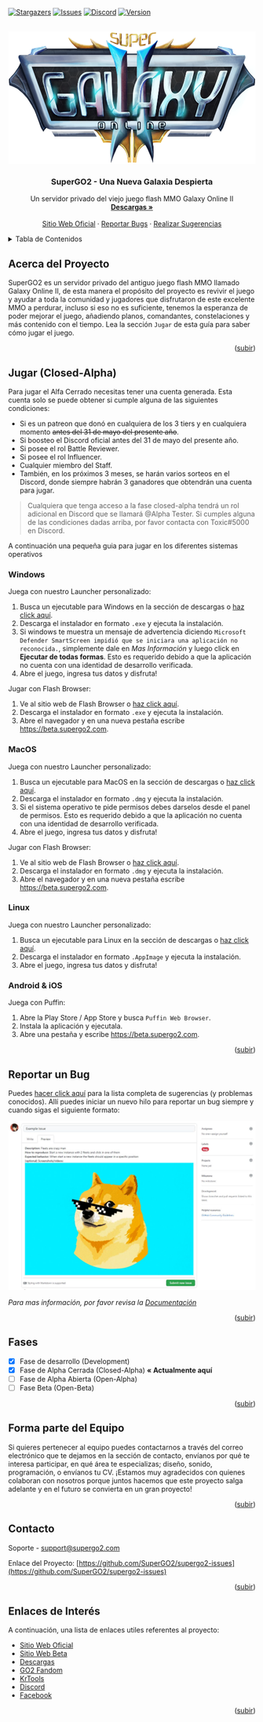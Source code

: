 

<div id="top"></div>

[![Stargazers][stars-shield]][stars-url]
[![Issues][issues-shield]][issues-url]
[![Discord][discord-shield]][discord-url]
[![Version][version-shield]][version-url]



<!-- PROJECT LOGO -->
<br />
<div align="center">
  <a href="https://github.com/othneildrew/Best-README-Template">
    <img src="images/logo.png" alt="Logo" width="593.5" height="270">
  </a>

  <h3 align="center">SuperGO2 - Una Nueva Galaxia Despierta</h3>

  <p align="center">
    Un servidor privado del viejo juego flash MMO Galaxy Online II
    <br />
    <a href="https://github.com/SuperGO2/supergo2-issues/releases"><strong>Descargas »</strong></a>
    <br />
    <br />
    <a href="https://supergo2.com">Sitio Web Oficial</a>
    ·
    <a href="https://github.com/SuperGO2/supergo2-issues/issues">Reportar Bugs</a>
    ·
    <a href="https://github.com/SuperGO2/supergo2-issues/issues">Realizar Sugerencias</a>
  </p>
</div>



<!-- TABLE OF CONTENTS -->
<details>
  <summary>Tabla de Contenidos</summary>
  <ol>
    <li><a href="#about-the-project">Acerca del Proyecto</a></li>
    <li><a href="#play-beta">Jugar (Closed-Alpha)</a>
      <ul>
        <li><a href="#windows">Windows</a></li>
        <li><a href="#macos">MacOS</a></li>
        <li><a href="#linux">Linux</a></li>
        <li><a href="#android-&-ios">Android & iOS</a></li>
      </ul>
    </li>
    <li><a href="#report-bug">Reportar un Bug</a></li>
    <li><a href="#roadmap">Fases</a></li>
    <li><a href="#join-the-team">Entrar al Equipo</a></li>
    <li><a href="#contact">Contacto</a></li>
    <li><a href="#interest-links">Enlaces de Interés</a></li>
  </ol>
</details>



<!-- ABOUT THE PROJECT -->
## Acerca del Proyecto

SuperGO2 es un servidor privado del antiguo juego flash MMO llamado Galaxy Online II, de esta manera el propósito del proyecto es revivir el juego y ayudar a toda la comunidad y jugadores que disfrutaron de este excelente MMO a perdurar, incluso si eso no es suficiente, tenemos la esperanza de poder mejorar el juego, añadiendo planos, comandantes, constelaciones y más contenido con el tiempo.
Lea la sección `Jugar` de esta guía para saber cómo jugar el juego.

<p align="right">(<a href="#top">subir</a>)</p>


<!-- GETTING STARTED -->
## Jugar (Closed-Alpha)

Para jugar el Alfa Cerrado necesitas tener una cuenta generada. Esta cuenta solo se puede obtener si cumple alguna de las siguientes condiciones:

- Si es un patreon que donó en cualquiera de los 3 tiers y en cualquiera momento ~~antes del 31 de mayo del presente año~~. 
- Si boosteo el Discord oficial antes del 31 de mayo del presente año. 
- Si posee el rol Battle Reviewer. 
- Si posee el rol Influencer. 
- Cualquier miembro del Staff. 
- También, en los próximos 3 meses, se harán varios sorteos en el Discord, donde siempre habrán 3 ganadores que obtendrán una cuenta para jugar.

> Cualquiera que tenga acceso a la fase closed-alpha tendrá un rol adicional en Discord que se llamará @Alpha Tester. Si cumples alguna de las condiciones dadas arriba, por favor contacta con Toxic#5000 en Discord.

A continuación una pequeña guia para jugar en los diferentes sistemas operativos

### Windows

Juega con nuestro Launcher personalizado:

1. Busca un ejecutable para Windows en la sección de descargas o [haz click aquí](https://github.com/SuperGO2/supergo2-issues/releases).
2. Descarga el instalador en formato `.exe` y ejecuta la instalación.
3. Si windows te muestra un mensaje de advertencia diciendo `Microsoft Defender SmartScreen impidió que se iniciara una aplicación no reconocida.`, simplemente dale en _Mas Información_ y luego click en **Ejecutar de todas formas**. Esto es requerido debido a que la aplicación no cuenta con una identidad de desarrollo verificada.
4. Abre el juego, ingresa tus datos y disfruta!

Jugar con Flash Browser:

1. Ve al sitio web de Flash Browser o [haz click aquí](https://flash.pm/browser/).
2. Descarga el instalador en formato `.exe` y ejecuta la instalación.
3. Abre el navegador y en una nueva pestaña escribe https://beta.supergo2.com.

### MacOS

Juega con nuestro Launcher personalizado:

1. Busca un ejecutable para MacOS en la sección de descargas o [haz click aquí](https://github.com/SuperGO2/supergo2-issues/releases).
2. Descarga el instalador en formato `.dmg` y ejecuta la instalación.
3. Si el sistema operativo te pide permisos debes darselos desde el panel de permisos. Esto es requerido debido a que la aplicación no cuenta con una identidad de desarrollo verificada.
4. Abre el juego, ingresa tus datos y disfruta!

Jugar con Flash Browser:


1. Ve al sitio web de Flash Browser o [haz click aquí](https://flash.pm/browser/).
2. Descarga el instalador en formato `.dmg` y ejecuta la instalación.
3. Abre el navegador y en una nueva pestaña escribe https://beta.supergo2.com.

### Linux

Juega con nuestro Launcher personalizado:

1. Busca un ejecutable para Linux en la sección de descargas o [haz click aquí](https://github.com/SuperGO2/supergo2-issues/releases).
2. Descarga el instalador en formato `.AppImage` y ejecuta la instalación.
3. Abre el juego, ingresa tus datos y disfruta!

### Android & iOS

Juega con Puffin:

1. Abre la Play Store / App Store y busca `Puffin Web Browser`.
2. Instala la aplicación y ejecutala.
3. Abre una pestaña y escribe https://beta.supergo2.com.

<p align="right">(<a href="#top">subir</a>)</p>



<!-- USAGE EXAMPLES -->
## Reportar un Bug

Puedes [hacer click aquí](https://github.com/SuperGO2/supergo2-issues/issues) para la lista completa de sugerencias (y problemas conocidos). Allí puedes iniciar un nuevo hilo para reportar un bug siempre y cuando sigas el siguiente formato:

<img src="images/issue-example.png" alt="Issue Example">

_Para mas información, por favor revisa la [Documentación](https://github.com/SuperGO2/supergo2-issues/wiki)_

<p align="right">(<a href="#top">subir</a>)</p>



<!-- ROADMAP -->
## Fases

- [x] Fase de desarrollo (Development)
- [x] Fase de Alpha Cerrada (Closed-Alpha) **« Actualmente aquí**
- [ ] Fase de Alpha Abierta (Open-Alpha)
- [ ] Fase Beta (Open-Beta)

<p align="right">(<a href="#top">subir</a>)</p>



<!-- CONTRIBUTING -->
## Forma parte del Equipo

Si quieres pertenecer al equipo puedes contactarnos a través del correo electrónico que te dejamos en la sección de contacto, envíanos por qué te interesa participar, en qué área te especializas; diseño, sonido, programación, o envíanos tu CV. ¡Estamos muy agradecidos con quienes colaboran con nosotros porque juntos hacemos que este proyecto salga adelante y en el futuro se convierta en un gran proyecto!

<p align="right">(<a href="#top">subir</a>)</p>


<!-- CONTACT -->
## Contacto

Soporte - support@supergo2.com

Enlace del Proyecto: [https://github.com/SuperGO2/supergo2-issues](https://github.com/SuperGO2/supergo2-issues)

<p align="right">(<a href="#top">subir</a>)</p>



<!-- ACKNOWLEDGMENTS -->
## Enlaces de Interés

A continuación, una lista de enlaces utiles referentes al proyecto:

* [Sitio Web Oficial](https://supergo2.com)
* [Sitio Web Beta](https://beta.supergo2.com)
* [Descargas](https://github.com/SuperGO2/supergo2-issues/releases)
* [GO2 Fandom](https://galaxyonlineii.fandom.com)
* [KrTools](https://krtools.deajae.co.uk)
* [Discord](https://discord.gg/ApPQErfvJw)
* [Facebook](https://www.facebook.com/supergo2)

<p align="right">(<a href="#top">subir</a>)</p>



<!-- MARKDOWN LINKS & IMAGES -->
<!-- https://www.markdownguide.org/basic-syntax/#reference-style-links -->
[stars-shield]: https://img.shields.io/github/stars/SuperGO2/supergo2-issues.svg?style=for-the-badge
[stars-url]: https://github.com/SuperGO2/supergo2-issues/stargazers
[issues-shield]: https://img.shields.io/github/issues/SuperGO2/supergo2-issues.svg?style=for-the-badge
[issues-url]: https://github.com/SuperGO2/supergo2-issues/issues
[discord-shield]: https://img.shields.io/discord/777841529821331487?logo=discord&logoColor=white&style=for-the-badge
[discord-url]: https://discord.gg/ApPQErfvJw
[version-shield]: https://img.shields.io/badge/Version-v2022.2.pro--dev-blueviolet?logo=data:image/svg%2bxml;base64,PHN2ZyB4bWxucz0iaHR0cDovL3d3dy53My5vcmcvMjAwMC9zdmciIHZlcnNpb249IjEiIHdpZHRoPSI2MDAiIGhlaWdodD0iNjAwIj48cGF0aCBkPSJNMTI5IDExMWMtNTUgNC05MyA2Ni05MyA3OEwwIDM5OGMtMiA3MCAzNiA5MiA2OSA5MWgxYzc5IDAgODctNTcgMTMwLTEyOGgyMDFjNDMgNzEgNTAgMTI4IDEyOSAxMjhoMWMzMyAxIDcxLTIxIDY5LTkxbC0zNi0yMDljMC0xMi00MC03OC05OC03OGgtMTBjLTYzIDAtOTIgMzUtOTIgNDJIMjM2YzAtNy0yOS00Mi05Mi00MmgtMTV6IiBmaWxsPSIjZmZmIi8+PC9zdmc+&logoColor=white&style=for-the-badge
[version-url]: https://supergo2.com
